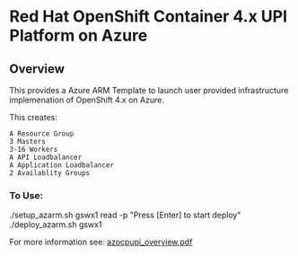 # Red Hat OpenShift Container 4.x UPI Platform on Azure

## Overview
This provides a Azure ARM Template to launch user provided infrastructure implemenation of OpenShift 4.x on Azure.

This creates:
 
    A Resource Group
    3 Masters
    3-16 Workers
    A API Loadbalancer
    A Application Loadbalancer
    2 Availablity Groups

### To Use:

./setup_azarm.sh gswx1
read -p "Press [Enter] to start deploy"
./deploy_azarm.sh       gswx1

For more information see: 
    [azocpupi_overview.pdf](https://github.com/glennswest/ocpupi4azure/blob/master/doc/azocpupi_overview.pdf)
